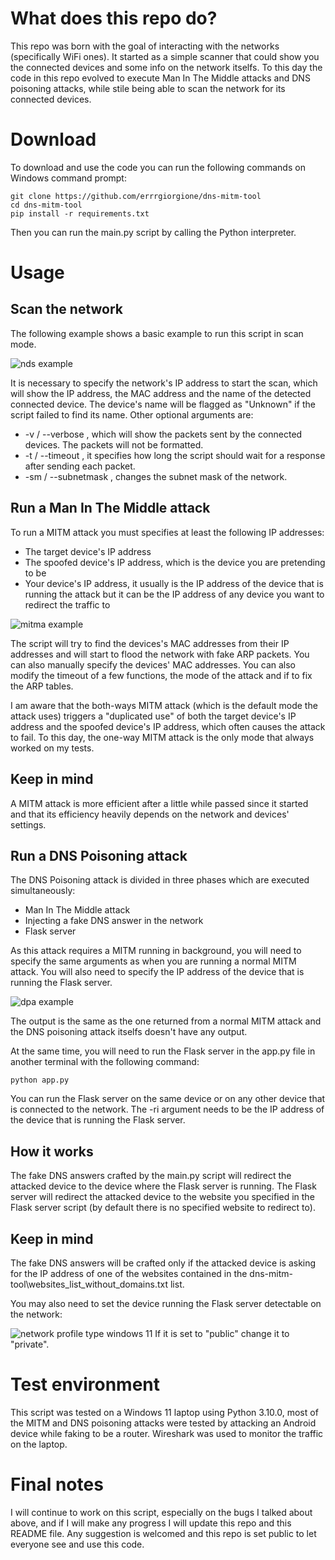 # What does this repo do? 
This repo was born with the goal of interacting with the networks (specifically WiFi ones). It started as a simple scanner that could show you the connected devices and some info on the network itselfs. 
To this day the code in this repo evolved to execute Man In The Middle attacks and DNS poisoning attacks, while stile being able to scan the network for its connected devices.

# Download
To download and use the code you can run the following commands on Windows command prompt:
```
git clone https://github.com/errrgiorgione/dns-mitm-tool
cd dns-mitm-tool
pip install -r requirements.txt
```
Then you can run the main.py script by calling the Python interpreter.

# Usage

## Scan the network
The following example shows a basic example to run this script in scan mode.

![nds example](https://github.com/user-attachments/assets/ec87da22-f4be-4251-a250-6954e458d3c0)

It is necessary to specify the network's IP address to start the scan, which will show the IP address, the MAC address and the name of the detected connected device. The device's name will be flagged as "Unknown" if the script failed to find its name.
Other optional arguments are: 
* -v / --verbose , which will show the packets sent by the connected devices. The packets will not be formatted.
* -t / --timeout , it specifies how long the script should wait for a response after sending each packet.
* -sm / --subnetmask , changes the subnet mask of the network.

## Run a Man In The Middle attack
To run a MITM attack you must specifies at least the following IP addresses:
* The target device's IP address
* The spoofed device's IP address, which is the device you are pretending to be
* Your device's IP address, it usually is the IP address of the device that is running the attack but it can be the IP address of any device you want to redirect the traffic to
  
![mitma example](https://github.com/user-attachments/assets/1363dddc-bbd4-419b-af18-b1dd4ab4b421)

The script will try to find the devices's MAC addresses from their IP addresses and will start to flood the network with fake ARP packets.
You can also manually specify the devices' MAC addresses. You can also modify the timeout of a few functions, the mode of the attack and if to fix the ARP tables.

I am aware that the both-ways MITM attack (which is the default mode the attack uses) triggers a "duplicated use" of both the target device's IP address and the spoofed device's IP address, which often causes the attack to fail. To this day, the one-way MITM attack is the only mode that always worked on my tests.
## Keep in mind
A MITM attack is more efficient after a little while passed since it started and that its efficiency heavily depends on the network and devices' settings.

## Run a DNS Poisoning attack
The DNS Poisoning attack is divided in three phases which are executed simultaneously:
* Man In The Middle attack
* Injecting a fake DNS answer in the network
* Flask server 

As this attack requires a MITM running in background, you will need to specify the same arguments as when you are running a normal MITM attack. You will also need to specify the IP address of the device that is running the Flask server.

![dpa example](https://github.com/user-attachments/assets/fec9dda6-1c14-4ea8-9310-120e528559d5)

The output is the same as the one returned from a normal MITM attack and the DNS poisoning attack itselfs doesn't have any output.

At the same time, you will need to run the Flask server in the app.py file in another terminal with the following command:
```
python app.py
```
You can run the Flask server on the same device or on any other device that is connected to the network. The -ri argument needs to be the IP address of the device that is running the Flask server.

## How it works
The fake DNS answers crafted by the main.py script will redirect the attacked device to the device where the Flask server is running. The Flask server will redirect the attacked device to the website you specified in the Flask server script (by default there is no specified website to redirect to).

## Keep in mind
The fake DNS answers will be crafted only if the attacked device is asking for the IP address of one of the websites contained in the dns-mitm-tool\websites_list_without_domains.txt list.  

You may also need to set the device running the Flask server detectable on the network:

![network profile type windows 11](https://github.com/user-attachments/assets/f59ff4dc-8d1b-48d0-9ca1-f8c0ea088604)
If it is set to "public" change it to "private".

# Test environment
This script was tested on a Windows 11 laptop using Python 3.10.0, most of the MITM and DNS poisoning attacks were tested by attacking an Android device while faking to be a router. Wireshark was used to monitor the traffic on the laptop.

# Final notes
I will continue to work on this script, especially on the bugs I talked about above, and if I will make any progress I will update this repo and this README file. 
Any suggestion is welcomed and this repo is set public to let everyone see and use this code.
